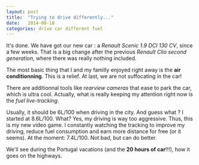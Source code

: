 ```yaml
---
layout: post
title:  "Trying to drive differently..."
date:   2014-08-18
categories: drive car different fuel
---
```


It's done. We have got our new car : a *Renault Scenic 1.9 DCI 130 CV*, since a few weeks. 
That is a big change after the previous *Renault Clio second generation*, where there was really nothing included.

The most basic thing that I and my familly enjoyed right away is the **air conditionning**. This is a relief. At last, we are not suffocating in the car!

There are additionnal tools like *rearview cameras* that ease to park the car, which is ultra cool. Actually, what is really keeping my attention right now is the *fuel live-tracking*. 

Usually, it should be 6L/100 when driving in the city. And guess what ? I started at 8.6L/100. What? Yes, my driving is way too aggressive. Thus, this is my new video game. I constantly watching the tracking to improve my driving, reduce fuel consumption and earn more distance for free (or it seems). At the moment: 7.4L/100. Not bad, but can do better.

We'll see during the Portugal vacations (and the **20 hours of car**!!!), how it goes on the highways.

